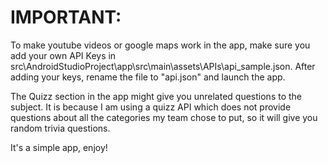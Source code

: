 # IMPORTANT: 

To make youtube videos or google maps work in the app, make sure you add your own API Keys in src\AndroidStudioProject\app\src\main\assets\APIs\api_sample.json. After adding your keys, rename the file to "api.json" and launch the app.

The Quizz section in the app might give you unrelated questions to the subject. It is because I am using a quizz API which does not provide questions about all the categories my team chose to put, so it will give you random trivia questions.
 

It's a simple app, enjoy!
 
